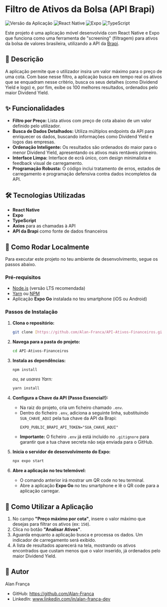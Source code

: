 # Filtro de Ativos da Bolsa (API Brapi)

![Versão da Aplicação](https://img.shields.io/badge/version-1.0.0-blue)
![React Native](https://img.shields.io/badge/React_Native-20232A?style=for-the-badge&logo=react&logoColor=61DAFB)
![Expo](https://img.shields.io/badge/Expo-000020?style=for-the-badge&logo=expo&logoColor=white)
![TypeScript](https://img.shields.io/badge/TypeScript-007ACC?style=for-the-badge&logo=typescript&logoColor=white)

Este projeto é uma aplicação móvel desenvolvida com React Native e Expo que funciona como uma ferramenta de "screening" (filtragem) para ativos da bolsa de valores brasileira, utilizando a API da [Brapi](https://brapi.dev/).

## 📜 Descrição

A aplicação permite que o utilizador insira um valor máximo para o preço de uma cota. Com base nesse filtro, a aplicação busca em tempo real os ativos que se enquadram nesse critério, busca os seus detalhes (como Dividend Yield e logo) e, por fim, exibe os 100 melhores resultados, ordenados pelo maior Dividend Yield.

## ✨ Funcionalidades

* **Filtro por Preço:** Lista ativos com preço de cota abaixo de um valor definido pelo utilizador.
* **Busca de Dados Detalhados:** Utiliza múltiplos endpoints da API para enriquecer os dados, buscando informações como Dividend Yield e logos das empresas.
* **Ordenação Inteligente:** Os resultados são ordenados do maior para o menor Dividend Yield, apresentando os ativos mais rentáveis primeiro.
* **Interface Limpa:** Interface de ecrã único, com design minimalista e feedback visual de carregamento.
* **Programação Robusta:** O código inclui tratamento de erros, estados de carregamento e programação defensiva contra dados incompletos da API.

## 🛠️ Tecnologias Utilizadas

* **React Native**
* **Expo**
* **TypeScript**
* **Axios** para as chamadas à API
* **API da Brapi** como fonte de dados financeiros

## 🚀 Como Rodar Localmente

Para executar este projeto no teu ambiente de desenvolvimento, segue os passos abaixo.

### Pré-requisitos

* [Node.js](https://nodejs.org/) (versão LTS recomendada)
* [Yarn](https://classic.yarnpkg.com/en/docs/install/) ou [NPM](https://www.npmjs.com/get-npm)
* Aplicação **Expo Go** instalada no teu smartphone (iOS ou Android)

### Passos de Instalação

1.  **Clona o repositório:**
    ```bash
    git clone [https://github.com/Alan-Franca/API-Ativos-Financeiros.git](https://github.com/Alan-Franca/API-Ativos-Financeiros)
    ```

2.  **Navega para a pasta do projeto:**
    ```bash
    cd API-Ativos-Financeiros
    ```

3.  **Instala as dependências:**
    ```bash
    npm install
    ```
    *ou, se usares Yarn:*
    ```bash
    yarn install
    ```

4.  **Configura a Chave da API (Passo Essencial!):**
    * Na raiz do projeto, cria um ficheiro chamado `.env`.
    * Dentro do ficheiro `.env`, adiciona a seguinte linha, substituindo `SUA_CHAVE_AQUI` pela tua chave da API da Brapi:
        ```
        EXPO_PUBLIC_BRAPI_API_TOKEN="SUA_CHAVE_AQUI"
        ```
    * **Importante:** O ficheiro `.env` já está incluído no `.gitignore` para garantir que a tua chave secreta não seja enviada para o GitHub.

5.  **Inicia o servidor de desenvolvimento do Expo:**
    ```bash
    npx expo start
    ```

6.  **Abre a aplicação no teu telemóvel:**
    * O comando anterior irá mostrar um QR code no teu terminal.
    * Abre a aplicação **Expo Go** no teu smartphone e lê o QR code para a aplicação carregar.

## 📱 Como Utilizar a Aplicação

1.  No campo **"Preço máximo por cota"**, insere o valor máximo que desejas para filtrar os ativos (ex: `150`).
2.  Clica no botão **"Analisar Ativos"**.
3.  Aguarda enquanto a aplicação busca e processa os dados. Um indicador de carregamento será exibido.
4.  A lista de resultados aparecerá na tela, mostrando os ativos encontrados que custam menos que o valor inserido, já ordenados pelo maior Dividend Yield.

## 👤 Autor

Alan França

* GitHub: https://github.com/Alan-Franca
* LinkedIn: www.linkedin.com/in/alan-frança-dev
